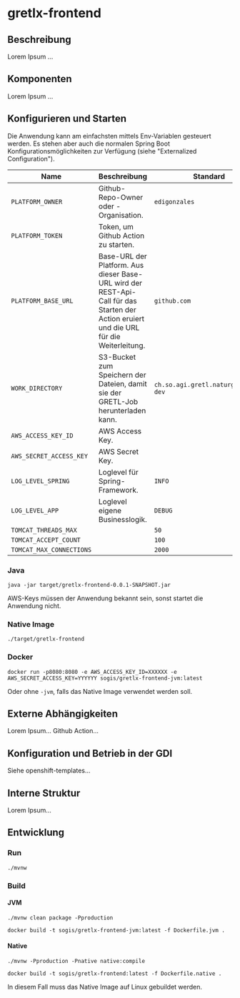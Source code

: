 # gretlx-frontend

## Beschreibung

Lorem Ipsum ...

## Komponenten

Lorem Ipsum ...

## Konfigurieren und Starten

Die Anwendung kann am einfachsten mittels Env-Variablen gesteuert werden. Es stehen aber auch die normalen Spring Boot Konfigurationsmöglichkeiten zur Verfügung (siehe "Externalized Configuration").

| Name | Beschreibung | Standard |
|-----|-----|-----|
| `PLATFORM_OWNER` | Github-Repo-Owner oder -Organisation. | `edigonzales` |
| `PLATFORM_TOKEN` | Token, um Github Action zu starten. | |
| `PLATFORM_BASE_URL` | Base-URL der Platform. Aus dieser Base-URL wird der REST-Api-Call für das Starten der Action eruiert und die URL für die Weiterleitung. | `github.com` |
| `WORK_DIRECTORY` | S3-Bucket zum Speichern der Dateien, damit sie der GRETL-Job herunterladen kann. | `ch.so.agi.gretl.naturgefahren-dev` |
| `AWS_ACCESS_KEY_ID` | AWS Access Key. |  
| `AWS_SECRET_ACCESS_KEY` | AWS Secret Key. |  
| `LOG_LEVEL_SPRING` | Loglevel für Spring-Framework. | `INFO` |
| `LOG_LEVEL_APP` | Loglevel eigene Businesslogik. | `DEBUG` |
| `TOMCAT_THREADS_MAX` |  | `50` |
| `TOMCAT_ACCEPT_COUNT` |  | `100` |
| `TOMCAT_MAX_CONNECTIONS` |  | `2000` |

### Java

```
java -jar target/gretlx-frontend-0.0.1-SNAPSHOT.jar
```

AWS-Keys müssen der Anwendung bekannt sein, sonst startet die Anwendung nicht.

### Native Image

```
./target/gretlx-frontend
```

### Docker

```
docker run -p8080:8080 -e AWS_ACCESS_KEY_ID=XXXXXX -e AWS_SECRET_ACCESS_KEY=YYYYYY sogis/gretlx-frontend-jvm:latest
```

Oder ohne `-jvm`, falls das Native Image verwendet werden soll.

## Externe Abhängigkeiten

Lorem Ipsum... Github Action...

## Konfiguration und Betrieb in der GDI

Siehe openshift-templates...

## Interne Struktur

Lorem Ipsum...

## Entwicklung

### Run 
```
./mvnw 
```

### Build

#### JVM
```
./mvnw clean package -Pproduction
```

```
docker build -t sogis/gretlx-frontend-jvm:latest -f Dockerfile.jvm .
```


#### Native

```
./mvnw -Pproduction -Pnative native:compile
```

```
docker build -t sogis/gretlx-frontend:latest -f Dockerfile.native .
```

In diesem Fall muss das Native Image auf Linux gebuildet werden.


